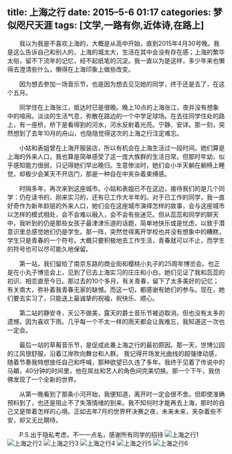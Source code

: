 title: 上海之行
date: 2015–5-6 01:17
categories: 梦似咫尺天涯
tags: [文学,一路有你,近体诗,在路上]
---
　　我以为我是不喜欢上海的，大概是从高中开始，直到2015年4月30号晚。我是这么告诉自己和别人的，上海的城太大，生活在其中会没有存在感；上海的繁华太俗，留不下流年的记忆，经不起纸笔的沉淀。我一直以为是这样，多少年来也懒得去澄清些什么，懒得在上海印象上做些改变。

　　因为想去参加一场音乐节，也是因为想去见见她的同学，终于还是去了，在这个五月。

　　同学住在上海张江，抵达时已是很晚。晚上10点的上海张江，夜并没有想象中的喧闹。淡淡的生活气息，弥散在路边的一个中学足球场。在去往同学住处的路上，有一座桥，桥下是看得到的河水，河水反射着光亮。宁静、安详。那一刻，突然想到了去年10月的舟山，也隐隐觉得这次的上海之行注定难忘。

　　小姑和表姐曾在上海开服装店，所以有机会在上海生活过一段时间。她们算是上海的外来人口，我也算是简单感受了这一庞大族群的生活日常。但那时年幼，似乎感知能力很弱，只记得她们早出晚归。生意惨淡时，她们会小半天躺在躺椅上睡觉，却极少会某天不开店门，那是一种自在中夹杂着束缚感。

　　时隔多年，再次来到这座城市。小姑和表姐已不在这边，接待我们的是几个同学：仍在读书的、刚来实习的，还有已工作大半年的。对于已工作的同学，我一直好奇作为新年龄层的外来人口，她们会在这座城市演绎怎样的故事，会与这座城市以怎样的模式相处，会不会难以融入，会不会有些迷茫。但从蕊蕊和同学的聊天中，我听到的仍是那些女孩子最津津乐道的话题，简单地快乐或是忧虑，以致于潜意识里总感觉她们仍是学生。那一阵，突然觉得离开学校也并没有想象中的糟糕，学生只是青春的一个符号。大概只要积极地去工作生活，青春就可以不止，而学生的符号也可以尽可能久地保留。

　　第一站，我们留给了南京东路的商业街和樱桃小丸子的25周年博览会。也正是在小丸子博览会上，见到了已去上海实习的庄庄和小白。她们见证了我和蕊蕊的初识、相恋直至今日。那过去的10个多月，有关青春，留下了太多美好的记忆；有关南大，弥补着我青春无家的缺憾。而这一切，都感谢有她们的参与。现在，她们要去实习了，只能送上最诚挚的祝福，祝快乐、顺心。

　　第二站的静安寺，天公不做美，露天的爵士音乐节被迫取消。但也没有太多的遗憾，因为喜欢下雨。几乎每一个不太一样的雨天都会让我难忘，我知道这一次也一定会。

　　最后一站的草莓音乐节，是促成此番上海之行的最初原因。那一天，世博公园的江风很舒服，沿着江岸吹向舞台和人群。 我记得开场发光曲线的超强律动感，随着节奏我特想放任自己和呼喊，那种欲望已久违了多年。我终于见着了传说中的马頔，40分钟的时间里，他在屌丝和艺人的角色间完美切换。那一个下午，我仿佛发现了一个全新的世界。

　　从第一晚看到了那条小河开始，我便知道，离开时一定会很不舍。但即使准确预料到了，也还是阻止不了失落情绪的到来。我不知何时才能再去上海，那时的自己又是带着怎样的心境。正如去年7月的世界杯决赛之夜，未来未来，夹杂着些不安，却又无比期待。

　　P.S.出于隐私考虑，不一一点名，感谢所有同学的招待
![上海之行1][image-1]
![上海之行2][image-2]
![上海之行3][image-3]
![上海之行4][image-4]
![上海之行5][image-5]
![上海之行6][image-6]

[image-1]:	http://oft4ukdvn.bkt.clouddn.com/shzx1.jpeg
[image-2]:	http://oft4ukdvn.bkt.clouddn.com/shzx2.jpeg
[image-3]:	http://oft4ukdvn.bkt.clouddn.com/shzx3.jpeg
[image-4]:	http://oft4ukdvn.bkt.clouddn.com/shzx4.jpeg
[image-5]:	http://oft4ukdvn.bkt.clouddn.com/shzx5.jpeg
[image-6]:	http://oft4ukdvn.bkt.clouddn.com/shzx6.jpeg